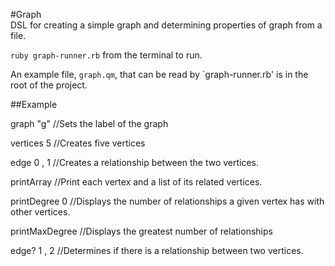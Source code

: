 #Graph  
DSL for creating a simple graph and determining properties of graph from a file.  

`ruby graph-runner.rb` from the terminal to run.

An example file, `graph.qm`, that can be read by `graph-runner.rb' is in the root of the project.

##Example

graph "g" //Sets the label of the graph

vertices 5 //Creates five vertices

edge 0 , 1 //Creates a relationship between the two vertices.

printArray //Print each vertex and a list of its related vertices.

printDegree 0 //Displays the number of relationships a given vertex has with other vertices.

printMaxDegree //Displays the greatest number of relationships

edge? 1 , 2 //Determines if there is a relationship between two vertices.
